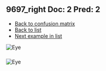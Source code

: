 ## 9697_right Doc: 2 Pred: 2
- [Back to confusion matrix](https://github.com/juliandewit/kaggle_retinopathy/blob/master/matrix.md)
- [Back to list](https://github.com/juliandewit/kaggle_retinopathy/blob/master/lists/22/list.md)
- [Next example in list](https://github.com/juliandewit/kaggle_retinopathy/blob/master/lists/22/97/971_left.md)

![Eye](https://retinopaty.blob.core.windows.net/size1024/9697_right_2.jpeg)

### 

![Eye]()
